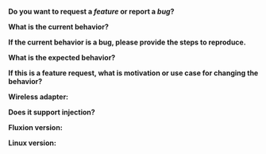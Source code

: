 **Do you want to request a *feature* or report a *bug*?**
<!-- Please ask questions on StackOverflow or the webpack Gitter (https://gitter.im/webpack/webpack). Questions will be closed. -->

**What is the current behavior?**

**If the current behavior is a bug, please provide the steps to reproduce.**
<!-- A great way to do this is to provide screenshots and commands. -->

**What is the expected behavior?**

**If this is a feature request, what is motivation or use case for changing the behavior?**

**Wireless adapter:**
<!-- Exact model, chipset, and driver versions. -->

**Does it support injection?**
<!-- Paste the output of `aireplay-ng -9` -->

**Fluxion version:**

**Linux version:**
<!-- Paste the output of `cat /proc/version` -->